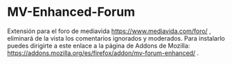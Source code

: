 # MV-Enhanced-Forum
Extensión para el foro de mediavida https://www.mediavida.com/foro/ , eliminará de la vista los comentarios ignorados y moderados.
Para instalarlo puedes dirigirte a este enlace a la página de Addons de Mozilla: https://addons.mozilla.org/es/firefox/addon/mv-forum-enhanced/ .
